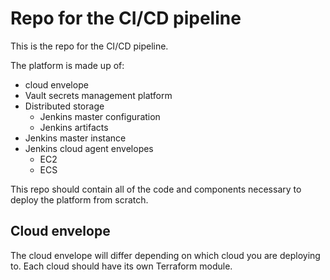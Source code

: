 # Repo for the CI/CD pipeline

This is the repo for the CI/CD pipeline.

The platform is made up of:

- cloud envelope
- Vault secrets management platform
- Distributed storage
  - Jenkins master configuration
  - Jenkins artifacts
- Jenkins master instance
- Jenkins cloud agent envelopes
  - EC2
  - ECS

This repo should contain all of the code and components necessary to deploy the
platform from scratch.

## Cloud envelope

The cloud envelope will differ depending on which cloud you are deploying to.
Each cloud should have its own Terraform module.
